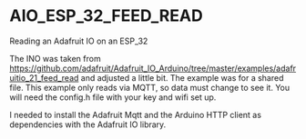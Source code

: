 # AIO_ESP_32_FEED_READ
Reading an Adafruit IO on an ESP_32

The INO was taken from https://github.com/adafruit/Adafruit_IO_Arduino/tree/master/examples/adafruitio_21_feed_read and adjusted a little bit. The example was for a shared file. This example only reads via MQTT, so data must change to see it. You will need the config.h file with your key and wifi set up.

I needed to install the Adafruit Mqtt and the Arduino HTTP client as dependencies with the Adafruit IO library.
